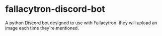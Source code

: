 # fallacytron-discord-bot
A python Discord bot designed to use with Fallacytron. they will upload an image each time they're mentioned.
